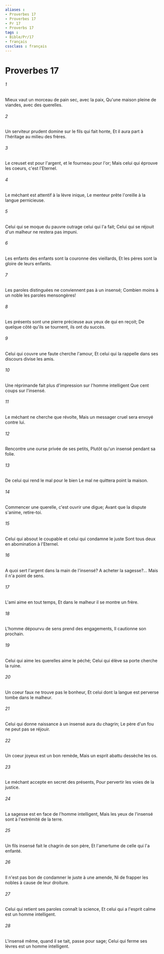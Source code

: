 ```yaml
---
aliases : 
- Proverbes 17
- Proverbes 17
- Pr 17
- Proverbs 17
tags : 
- Bible/Pr/17
- français
cssclass : français
---
```


# Proverbes 17

###### 1
Mieux vaut un morceau de pain sec, avec la paix, Qu'une maison pleine de viandes, avec des querelles.
###### 2
Un serviteur prudent domine sur le fils qui fait honte, Et il aura part à l'héritage au milieu des frères.
###### 3
Le creuset est pour l'argent, et le fourneau pour l'or; Mais celui qui éprouve les coeurs, c'est l'Eternel.
###### 4
Le méchant est attentif à la lèvre inique, Le menteur prête l'oreille à la langue pernicieuse.
###### 5
Celui qui se moque du pauvre outrage celui qui l'a fait; Celui qui se réjouit d'un malheur ne restera pas impuni.
###### 6
Les enfants des enfants sont la couronne des vieillards, Et les pères sont la gloire de leurs enfants.
###### 7
Les paroles distinguées ne conviennent pas à un insensé; Combien moins à un noble les paroles mensongères!
###### 8
Les présents sont une pierre précieuse aux yeux de qui en reçoit; De quelque côté qu'ils se tournent, ils ont du succès.
###### 9
Celui qui couvre une faute cherche l'amour, Et celui qui la rappelle dans ses discours divise les amis.
###### 10
Une réprimande fait plus d'impression sur l'homme intelligent Que cent coups sur l'insensé.
###### 11
Le méchant ne cherche que révolte, Mais un messager cruel sera envoyé contre lui.
###### 12
Rencontre une ourse privée de ses petits, Plutôt qu'un insensé pendant sa folie.
###### 13
De celui qui rend le mal pour le bien Le mal ne quittera point la maison.
###### 14
Commencer une querelle, c'est ouvrir une digue; Avant que la dispute s'anime, retire-toi.
###### 15
Celui qui absout le coupable et celui qui condamne le juste Sont tous deux en abomination à l'Eternel.
###### 16
A quoi sert l'argent dans la main de l'insensé? A acheter la sagesse?... Mais il n'a point de sens.
###### 17
L'ami aime en tout temps, Et dans le malheur il se montre un frère.
###### 18
L'homme dépourvu de sens prend des engagements, Il cautionne son prochain.
###### 19
Celui qui aime les querelles aime le péché; Celui qui élève sa porte cherche la ruine.
###### 20
Un coeur faux ne trouve pas le bonheur, Et celui dont la langue est perverse tombe dans le malheur.
###### 21
Celui qui donne naissance à un insensé aura du chagrin; Le père d'un fou ne peut pas se réjouir.
###### 22
Un coeur joyeux est un bon remède, Mais un esprit abattu dessèche les os.
###### 23
Le méchant accepte en secret des présents, Pour pervertir les voies de la justice.
###### 24
La sagesse est en face de l'homme intelligent, Mais les yeux de l'insensé sont à l'extrémité de la terre.
###### 25
Un fils insensé fait le chagrin de son père, Et l'amertume de celle qui l'a enfanté.
###### 26
Il n'est pas bon de condamner le juste à une amende, Ni de frapper les nobles à cause de leur droiture.
###### 27
Celui qui retient ses paroles connaît la science, Et celui qui a l'esprit calme est un homme intelligent.
###### 28
L'insensé même, quand il se tait, passe pour sage; Celui qui ferme ses lèvres est un homme intelligent.
